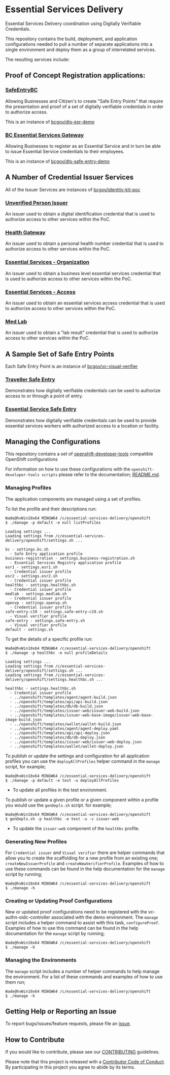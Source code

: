 # Essential Services Delivery
Essential Services Delivery coordination using Digitally Verifiable Credentials.

This repository contains the build, deployment, and application configurations needed to pull a number of separate applications into a single environment and deploy them as a group of interrelated services.

The resulting services include:

## Proof of Concept Registration applications:
### [SafeEntryBC](https://safeentrybc.vonx.io/)

Allowing Businesses and Citizen's to create "Safe Entry Points" that require the presentation and proof of a set of digitally verifiable credentials in order to authorize access.

This is an instance of [bcgov/dts-esr-demo](https://github.com/bcgov/dts-esr-demo)

### [BC Essential Services Gateway](https://esg.vonx.io/)

Allowing Businesses to register as an Essential Service and in turn be able to issue Essential Service credentials to their employees.

This is an instance of [bcgov/dts-safe-entry-demo](https://github.com/bcgov/dts-safe-entry-demo)

## A Number of Credential Issuer Services

All of the Issuer Services are instances of [bcgov/identity-kit-poc](https://github.com/bcgov/identity-kit-poc)

### [Unverified Person Issuer](https://openvp-issuer.pathfinder.gov.bc.ca/)

An issuer used to obtain a digital identification credential that is used to authorize access to other services within the PoC.

### [Health Gateway](https://healthbc-issuer.pathfinder.gov.bc.ca/)

An issuer used to obtain a personal health number credential that is used to authorize access to other services within the PoC.

### [Essential Services - Organization](https://esr1-issuer.pathfinder.gov.bc.ca/)

An issuer used to obtain a business level essential services credential that is used to authorize access to other services within the PoC.

### [Essential Services - Access](https://esr2-issuer.pathfinder.gov.bc.ca/)

An issuer used to obtain an essential services access credential that is used to authorize access to other services within the PoC.

### [Med Lab](https://medlab-issuer.pathfinder.gov.bc.ca/)

An issuer used to obtain a "lab result" credential that is used to authorize access to other services within the PoC.

## A Sample Set of Safe Entry Points

Each Safe Entry Point is an instance of [bcgov/vc-visual-verifier](https://github.com/bcgov/vc-visual-verifier)

### [Traveller Safe Entry](https://lngpipeline-camp.vonx.io/)

Demonstrates how digitally verifiable credentials can be used to authorize access to or through a point of entry.

### [Essential Service Safe Entry](https://long-term-care-facility.vonx.io/)

Demonstrates how digitally verifiable credentials can be used to provide essential services workers with authorized access to a location or facility.

## Managing the Configurations

This repository contains a set of [openshift-developer-tools](https://github.com/BCDevOps/openshift-developer-tools/tree/master/bin) compatible OpenShift configurations

For information on how to use these configurations with the `openshift-developer-tools scripts` please refer to the documentation; [README.md](https://github.com/BCDevOps/openshift-developer-tools/blob/master/bin/README.md).

### Managing Profiles
The application components are managed using a set of profiles.

To list the profile and their descriptions run:
```
Wade@hvWin10x64 MINGW64 /c/essential-services-delivery/openshift
$ ./manage -p default -e null listProfiles

Loading settings ...
Loading settings from /c/essential-services-delivery/openshift/settings.sh ...

bc - settings.bc.sh
  - Safe Entry application profile
business-registration - settings.business-registration.sh
  - Essential Services Registry application profile
esr1 - settings.esr1.sh
  - Credential issuer profile
esr2 - settings.esr2.sh
  - Credential issuer profile
healthbc - settings.healthbc.sh
  - Credential issuer profile
medlab - settings.medlab.sh
  - Credential issuer profile
openvp - settings.openvp.sh
  - Credential issuer profile
safe-entry-c19 - settings.safe-entry-c19.sh
  - Visual verifier profile
safe-entry - settings.safe-entry.sh
  - Visual verifier profile
default - settings.sh
```

To get the details of a specific profile run:
```
Wade@hvWin10x64 MINGW64 /c/essential-services-delivery/openshift
$ ./manage -p healthbc -e null profileDetails

Loading settings ...
Loading settings from /c/essential-services-delivery/openshift/settings.sh ...
Loading settings from /c/essential-services-delivery/openshift/settings.healthbc.sh ...

healthbc - settings.healthbc.sh
  - Credential issuer profile
  - ../openshift/templates/agent/agent-build.json
  - ../openshift/templates/api/api-build.json
  - ../openshift/templates/db/db-build.json
  - ../openshift/templates/issuer-web/issuer-web-build.json
  - ../openshift/templates/issuer-web-base-image/issuer-web-base-image-build.json
  - ../openshift/templates/wallet/wallet-build.json
  - ../openshift/templates/agent/agent-deploy.yaml
  - ../openshift/templates/api/api-deploy.json
  - ../openshift/templates/db/db-deploy.json
  - ../openshift/templates/issuer-web/issuer-web-deploy.json
  - ../openshift/templates/wallet/wallet-deploy.json
```

To publish or update the settings and configuration for all application profiles you can use the `deployAllProfiles` helper command in the `manage` script, for example;
```
Wade@hvWin10x64 MINGW64 /c/essential-services-delivery/openshift
$ ./manage -p default -e test -u deployAllProfiles
```
- To update all profiles in the test environment.

To publish or update a given profile or a given component within a profile you would use the `genDepls.sh` script. for example;
```
Wade@hvWin10x64 MINGW64 /c/essential-services-delivery/openshift
$ genDepls.sh -p healthbc -e test -u -c issuer-web
```
- To update the `issuer-web` component of the `healthbc` profile.

### Generating New Profiles

For `Credential issuer` and `Visual verifier` there are helper commands that allow you to create the scaffolding for a new profile from an existing one; `createNewIssuerProfile` and `createNewVerifierProfile`.  Examples of how to use these commands can be found in the help documentation for the `manage` script by running;
```
Wade@hvWin10x64 MINGW64 /c/essential-services-delivery/openshift
$ ./manage -h
```

### Creating or Updating Proof Configurations

New or updated proof configurations need to be registered with the vc-authn-oidc-controller associated with the demo environment.  The `manage` script includes a helper command to assist with this task, `configureProof`.  Examples of how to use this command can be found in the help documentation for the `manage` script by running;
```
Wade@hvWin10x64 MINGW64 /c/essential-services-delivery/openshift
$ ./manage -h
```

### Managing the Environments

The `manage` script includes a number of helper commands to help manage the environment.  For a list of these commands and examples of how to use them run;

```
Wade@hvWin10x64 MINGW64 /c/essential-services-delivery/openshift
$ ./manage -h
```

## Getting Help or Reporting an Issue

To report bugs/issues/feature requests, please file an [issue](../../issues).

## How to Contribute

If you would like to contribute, please see our [CONTRIBUTING](./CONTRIBUTING.md) guidelines.

Please note that this project is released with a [Contributor Code of Conduct](./CODE_OF_CONDUCT.md). 
By participating in this project you agree to abide by its terms.